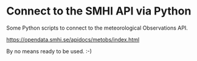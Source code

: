 
# Connect to the SMHI API via Python

Some Python scripts to connect to the meteorological Observations API.

https://opendata.smhi.se/apidocs/metobs/index.html

By no means ready to be used. :-)
